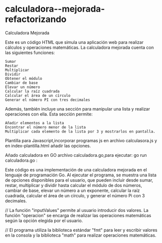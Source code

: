 # calculadora--mejorada-refactorizando

Calculadora Mejorada

Este es un código HTML que simula una aplicación web para realizar cálculos y operaciones matemáticas. La calculadora mejorada cuenta con las siguientes funciones:

    Sumar
    Restar
    Multiplicar
    Dividir
    Obtener el módulo
    Cambiar de base
    Elevar un número
    Calcular la raíz cuadrada
    Calcular el área de un círculo
    Generar el número PI con tres decimales

Además, también incluye una sección para manipular una lista y realizar operaciones con ella. Esta sección permite:

    Añadir elementos a la lista
    Encontrar el número menor de la lista
    Multiplicar cada elemento de la lista por 3 y mostrarlos en pantalla.

Plantilla para Javascript,incorporar programas js en archivo calculasora.js y en index-plantilla.html añadir las opciones.

Añado calculadora en GO archivo calculadora.go,para ejecutar: go run calculadora.go :

Este código es una implementación de una calculadora mejorada en el lenguaje de programación Go. Al ejecutar el programa, se muestra una lista de opciones disponibles para el usuario, que pueden incluir desde sumar, restar, multiplicar y dividir hasta calcular el módulo de dos números, cambiar de base, elevar un número a un exponente, calcular la raíz cuadrada, calcular el área de un círculo, y generar el número Pi con 3 decimales.

// La función "inputValues" permite al usuario introducir dos valores. La función "operacion" se encarga de realizar las operaciones matemáticas según la opción elegida por el usuario.

// El programa utiliza la biblioteca estándar "fmt" para leer y escribir valores en la consola y la biblioteca "math" para realizar operaciones matemáticas.
